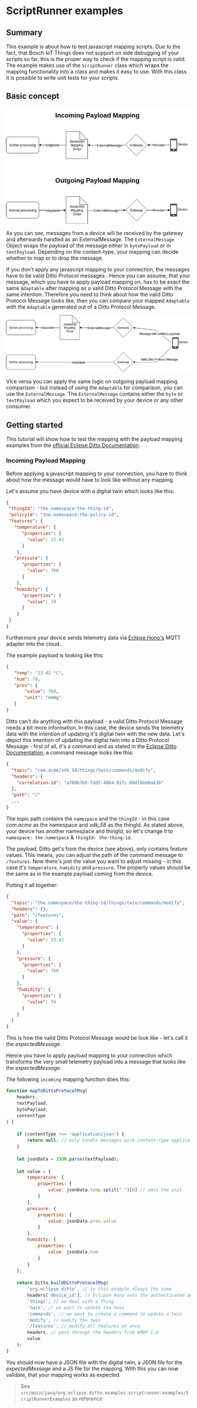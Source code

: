 # ScriptRunner examples

## Summary

This example is about how to test javascript mapping scripts. Due to the fact, that Bosch IoT Things does not support
 on side debugging of your scripts so far, this is the proper way to check if the mapping script is valid. The 
 example makes use of the `ScriptRunner` class which wraps the mapping functionality into a class and makes it easy 
 to use. With this class it is possible to write unit tests for your scripts.
 
 ## Basic concept
 ![basic message flow](images/message-flow.png)
 
 As you can see, messages from a device will be received by the gateway and afterwards handled as an ExternalMessage.
  The `ExternalMessage` Object wraps the payload of the message either in `bytePayload` or in `textPayload`. 
  Depending on the content-type, your mapping can decide whether to map or to drop the message.
  
  If you don't apply any javascript mapping to your connection, the messages have to be valid Ditto Protocol messages
  . Hence you can assume, that your message, which you have to apply payload mapping on, has to be exact the same 
  `Adaptable` after mapping as a valid Ditto Protocol Message with the same intention. Therefore you need to think 
  about how the valid Ditto Protocol Message looks like, then you can compare your mapped `Adaptable` with the 
  `Adaptable` generated out of a Ditto Protocol Message.
  
  ![compare message flow](images/message-flow-compare.png)
  
  Vice versa you can apply the same logic on outgoing payload mapping comparison - but instead of using the `Adaptable`
   for comparison, you can use the `ExternalMessage`. The `ExternalMessage` contains either the `byte` or 
   `textPayload` which you expect to be received by your device or any other consumer.
   
 ## Getting started
 
 This tutorial will show how to test the mapping with the payload mapping examples from the
   [official Eclipse Ditto Documentation](https://www.eclipse.org/ditto/connectivity-mapping.html).
 
 ### Incoming Payload Mapping
 
 Before applying a javascript mapping to your connection, you have to think about how the message would have to look 
 like without any mapping. 
 
 Let's assume you have device with a digital twin which looks like this:
 ```json
{
  "thingId": "the.namespace:the-thing-id",
  "policyId": "the.namespace:the-policy-id",
  "features": {
    "temperature": {
       "properties": {
         "value": 23.42
       }
     },
    "pressure": {
       "properties": {
         "value": 760
       }
     },
    "humidity": {
       "properties": {
         "value": 78
       }
     }
  }
}
```
 
 Furthermore your device sends telemetry data via 
 [Eclipse Hono's](https://www.eclipse.org/hono/) MQTT adapter into the cloud. 
 
 The example payload is looking like this:
 ```json
{
    "temp": "23.42 °C",
    "hum": 78,
    "pres": {
        "value": 760,
        "unit": "mmHg"
    }
}
```
Ditto can't do anything with this payload - a valid Ditto Protocol Message needs a bit more information. In this 
case, the device sends the telemetry data with the intention of updating it's digital twin with the new data. Let's 
depict this intention of updating the digital twin into a Ditto Protocol Message - first of all, it's a command and 
as stated in the [Eclipse Ditto Documentation](https://www.eclipse.org/ditto/protocol-examples.html), a command 
message looks like this:

```json
{
  "topic": "com.acme/xdk_58/things/twin/commands/modify",
  "headers": {
    "correlation-id": "a780b7b5-fdd2-4864-91fc-80df6bb0a636"
  },
  "path": "/"
  ...
}
```

The topic path contains the `namespace` and the `thingId` - in this case *com.acme* as the namespace and *xdk_58* as 
the thingId. As stated above, your device has another namespace and thingId, so let's change it to 
`namespace: the.namespace` & `thingId: the-thing-id`.

The payload, Ditto get's from the device (see above), only contains feature values. This means, you can adjust the 
path of the command message to `/features`. Now there's just the value you want to adjust missing - in this case it's
`temperature`, `humidity` and `pressure`. The property values should be the same as in the example payload coming 
from the device.

Putting it all together:

```json
{
  "topic": "the.namespace/the-thing-id/things/twin/commands/modify",
  "headers": {},
  "path": "/features",
  "value": {
    "temperature": {
      "properties": {
        "value": 23.42
      }
    },
    "pressure": {
      "properties": {
        "value": 760
      }
    },
    "humidity": {
      "properties": {
        "value": 78
      }
    }
  }
}
```
This is how the valid Ditto Protocol Message would be look like - let's call it the *expectedMessage*.

Hence you have to apply payload mapping to your connection which transforms the very small telemetry payload into a 
message that looks like the *expectedMessage*.

The following `incoming` mapping function does this:

```javascript
function mapToDittoProtocolMsg(
    headers,
    textPayload,
    bytePayload,
    contentType
) {
    
    if (contentType !== 'application/json') {
        return null; // only handle messages with content-type application/json
    }
    
    let jsonData = JSON.parse(textPayload);
    
    let value = {
        temperature: {
            properties: {
                value: jsonData.temp.split(" ")[0] // omit the unit
            }
        },
        pressure: {
            properties: {
                value: jsonData.pres.value
            }
        },
        humidity: {
            properties: {
                value: jsonData.hum
            }
        }
    };

    return Ditto.buildDittoProtocolMsg(
        'org.eclipse.ditto', // in this example always the same
        headers['device_id'], // Eclipse Hono sets the authenticated device_id as AMQP 1.0 header
        'things', // we deal with a Thing
        'twin', // we want to update the twin
        'commands', // we want to create a command to update a twin
        'modify', // modify the twin
        '/features', // modify all features at once
        headers, // pass through the headers from AMQP 1.0
        value
    );
}
```

You should now have a JSON file with the digital twin, a JSON file for the *expectedMessage* and a JS file for the 
mapping. With this you can now validate, that your mapping works as expected.

> See `src/main/java/org.eclipse.ditto.examples.scriptrunner.examples/ScriptRunnerExamples` as reference







